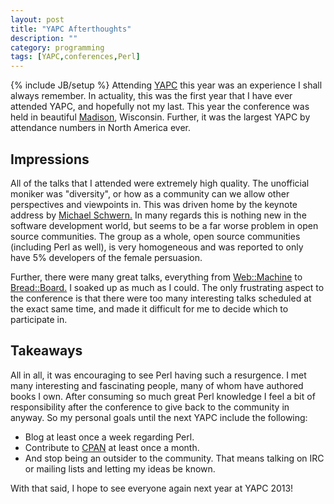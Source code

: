 ```yaml
---
layout: post
title: "YAPC Afterthoughts"
description: ""
category: programming
tags: [YAPC,conferences,Perl]
---
```

{% include JB/setup %}
Attending [YAPC](http://blog.yapcna.org/) this year was an experience I shall
always remember.  In actuality, this was the first year that I have ever attended
YAPC, and hopefully not my last. This year the conference was held in
beautiful [Madison](http://en.wikipedia.org/wiki/Madison,_Wisconsin),
Wisconsin. Further, it was the largest YAPC by attendance numbers in North
America ever.

## Impressions

All of the talks that I attended were extremely high quality. The
unofficial moniker was "diversity", or how as a community can we allow other
perspectives and viewpoints in. This was driven home by the keynote address by
[Michael Schwern.](https://metacpan.org/author/MSCHWERN) In many regards this
is nothing new in the software development world, but seems to be a far worse
problem in open source communities. The group as a whole, open source
communities (including Perl as well), is very homogeneous and was
reported to only have 5% developers of the female persuasion.

Further, there were many great talks, everything from
[Web::Machine](https://metacpan.org/module/Web::Machine) to
[Bread::Board.](https://metacpan.org/module/Bread::Board) I
soaked up as much as I could. The only frustrating aspect to the conference is
that there were too many interesting talks scheduled at the exact same time, and made it
difficult for me to decide which to participate in.

## Takeaways

All in all, it was encouraging to see Perl having such a resurgence. I met many interesting
and fascinating people, many of whom have authored books I own. After
consuming so much great Perl knowledge I feel a bit of responsibility after
the conference to give back to the community in anyway. So my personal goals
until the next YAPC include the following:

   * Blog at least once a week regarding Perl.
   * Contribute to [CPAN](http://search.cpan.org) at least once a month.
   * And stop being an outsider to the community. That means talking on IRC or
   mailing lists and letting my ideas be known.

With that said, I hope to see everyone again next year at YAPC 2013!